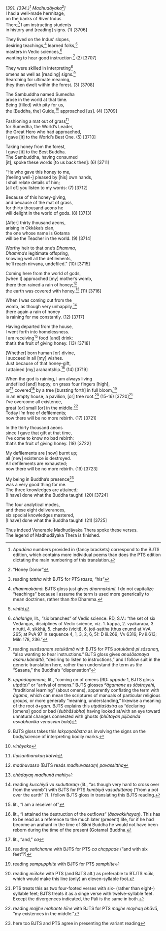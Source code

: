 *\[391. {394.}*[^1] *Madhudāyaka*[^2]*\]*  
I had a well-made hermitage,  
on the banks of River Indus.  
There[^3] I am instructing students  
in history and \[reading\] signs. (1) \[3706\]

They lived on the Indus’ slopes,  
desiring teachings,[^4] learned folks,[^5]  
masters in Vedic sciences,[^6]  
wanting to hear good instruction.[^7] (2) \[3707\]

They were skilled in interpreting[^8]  
omens as well as \[reading\] signs.[^9]  
Searching for ultimate meaning,  
they then dwelt within the forest. (3) \[3708\]

The Sambuddha named Sumedha  
arose in the world at that time.  
Being \[filled\] with pity for us,  
the \[Buddha, the\] Guide,[^10] approached \[us\]. (4) \[3709\]

Fashioning a mat out of grass[^11]  
for Sumedha, the World’s Leader,  
the Great Hero who had approached,  
I gave \[it\] to the World’s Best One. (5) \[3710\]

Taking honey from the forest,  
I gave \[it\] to the Best Buddha.  
The Sambuddha, having consumed  
\[it\], spoke these words \[to us back then\]: (6) \[3711\]

“He who gave this honey to me,  
\[feeling well-\] pleased by \[his\] own hands,  
I shall relate details of him;  
\[all of\] you listen to my words: (7) \[3712\]

Because of this honey-giving,  
and because of the mat of grass,  
for thirty thousand aeons he  
will delight in the world of gods. (8) \[3713\]

\[After\] thirty thousand aeons,  
arising in Okkāka’s clan,  
the one whose name is Gotama  
will be the Teacher in the world. (9) \[3714\]

Worthy heir to that one’s *Dhamma*,  
*Dhamma*’s legitimate offspring,  
knowing well all the defilements,  
he’ll reach nirvana, undefiled.” (10) \[3715\]

Coming here from the world of gods,  
\[when I\] approached \[my\] mother’s womb,  
there then rained a rain of honey;[^12]  
the earth was covered with honey.[^13] (11) \[3716\]

When I was coming out from the  
womb, as though very unhappily,[^14]  
there again a rain of honey  
is raining for me constantly. (12) \[3717\]

Having departed from the house,  
I went forth into homelessness.  
I am receiving[^15] food \[and\] drink:  
that’s the fruit of giving honey. (13) \[3718\]

\[Whether\] born human \[or\] divine,  
I succeed in all \[my\] wishes.  
Just because of that honey-gift,  
I attained \[my\] arahantship.[^16] (14) \[3719\]

When the god is raining, I am always living  
undefiled \[and\] happy, on grass four fingers \[high\],  
or[^17] covered[^18] by a tree \[bursting forth\] in full bloom,[^19]  
in an empty house, a pavilion, \[or\] tree root.[^20] (15-16)
\[3720\][^21]  
I’ve overcome all existence,  
great \[or\] small \[or\] in the middle.[^22]  
Today I’m free of defilements;  
now there will be no more rebirth. (17) \[3721\]

In the thirty thousand aeons  
since I gave that gift at that time,  
I’ve come to know no bad rebirth:  
that’s the fruit of giving honey. (18) \[3722\]

My defilements are \[now\] burnt up;  
all \[new\] existence is destroyed.  
All defilements are exhausted;  
now there will be no more rebirth. (19) \[3723\]

My being in Buddha’s presence[^23]  
was a very good thing for me.  
The three knowledges are attained;  
\[I have\] done what the Buddha taught! (20) \[3724\]

The four analytical modes,  
and these eight deliverances,  
six special knowledges mastered,  
\[I have\] done what the Buddha taught! (21) \[3725\]

Thus indeed Venerable Madhudāyaka Thera spoke these verses.  
The legend of Madhudāyaka Thera is finished.

[^1]: *Apadāna* numbers provided in {fancy brackets} correspond to the BJTS edition, which contains more individual poems than does the PTS edition dictating the main numbering of this translation.

[^2]: “Honey Donor”

[^3]: reading *tattha* with BJTS for PTS *tassa,* “his”

[^4]: *dhammakāmā.* BJTS gloss just gives *dharmakāmī*. I do not capitalize “teachings” because I assume the term is used more generically to mean doctrines, rather than *the* Dhamma.

[^5]: *vinītā*

[^6]: *chalaṅge,* lit., “six branches” of Vedic science. RD, S.V.: “the set of six Vedāngas, disciplines of Vedic science, viz. 1. kappa, 2. vyākaraṇā, 3. nirutti, 4. sikkhā, 5. chando (viciti), 6. joti-sattha (thus enumd at VvA 265; at PvA 97 in sequence 4, 1, 3, 2, 6, 5): D iii.269; Vv 6316; Pv ii.613; Miln 178, 236.”

[^7]: reading *susāsanaṃ sotukāmā* with BJTS for PTS *sotukāmā pi sāsanaŋ,* “also wanting to hear instructions.” BJTS gloss gives *anuśāsanaya asanu kämättā,* “desiring to listen to instructions,” and I follow suit in the generic translation here, rather than understand the term as *the* “Sasana,” the Buddha’s “dispensation”

[^8]: *uppādāgamane,* lit., “coming on of omens (RD: *uppāda* 1, BJTS gloss *utpāta*)” or “arrival of omens.” BJTS glosses *ºāgamane* as *śāstrayehi*, “traditional learning” (about omens), apparently conflating the term with *āgama*, which can mean the scriptures of manuals of particular religious groups, or more generally “meaning, understanding,” likewise a meaning of the root *ā+gam.* BJTS explains this *utpātaśāstra* as “declaring \[omens\] good or bad (*śubhāśubha*) having looked at/with an eye toward unnatural changes connected with ghosts (*bhūtayan piḷibanda asvābhāvika venasvīm balā*)

[^9]: BJTS gloss takes this *lakṣaṇaśāstra* as involving the signs on the body/science of interpreting bodily marks.

[^10]: *vināyako*

[^11]: *tīṇisantharakaŋ katvā*

[^12]: *madhuvasso* (BJTS reads *madhuvassaṃ*) *pavassittha*

[^13]: *chādayaŋ madhunā mahiŋ*

[^14]: reading *kucchiyā va suduttaraṃ* (lit., “as though very hard to cross over from the womb”) with BJTS for PTS *kumbiyā vasuduttaraŋ* (“from a pot over the earth” ?). I follow BJTS gloss in translating this BJTS reading.

[^15]: lit., “I am a receiver of”

[^16]: lit., “I attained the destruction of the outflows” (*āsavakkhayaŋ*). This has to be read as a reference to the much later (present) life, for if he had become an arahant in the time of Sikhi Buddha he would not have been reborn during the time of the present (Gotama) Buddha.

[^17]: lit., “and,” *ca*

[^18]: reading *sañchanne* with BJTS for PTS *ca chappade* (“and with six feet”?)

[^19]: reading *sampupphite* with BJTS for PTS *samphīte*

[^20]: reading *mūlake* with PTS (and BJTS alt.) as preferable to BTJTS *mūle,* which would make this line (only) an eleven-syllable foot.

[^21]: PTS treats this as two four-footed verses with six- (rather than eight-) syllable feet; BJTS treats it as a singe verse with twelve-syllable feet. Except the divergences indicated, the Pāli is the same in both.

[^22]: reading *majjhe mahante hīne* with BJTS for PTS *majjhe mayhaŋ bhāvā,* “my existences in the middle.”

[^23]: here too BJTS and PTS agree in presenting the variant reading
